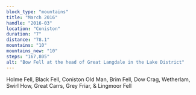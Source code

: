 ```yaml
---
block_type: "mountains"
title: "March 2016"
handle: "2016-03"
location: "Coniston"
duration: "7"
distance: "78.1"
mountains: "10"
mountains_new: "10"
steps: "167,805"
alt: "Bow Fell at the head of Great Langdale in the Lake District"
---
```


Holme Fell, Black Fell, Coniston Old Man, Brim Fell, Dow Crag, Wetherlam, Swirl How, Great Carrs, Grey Friar, & Lingmoor Fell
